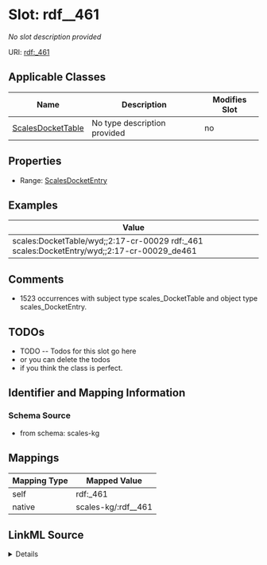 

# Slot: rdf__461


_No slot description provided_





URI: [rdf:_461](http://www.w3.org/1999/02/22-rdf-syntax-ns#_461)



<!-- no inheritance hierarchy -->





## Applicable Classes

| Name | Description | Modifies Slot |
| --- | --- | --- |
| [ScalesDocketTable](../classes/ScalesDocketTable.md) | No type description provided |  no  |







## Properties

* Range: [ScalesDocketEntry](../classes/ScalesDocketEntry.md)






## Examples

| Value |
| --- |
| scales:DocketTable/wyd;;2:17-cr-00029 rdf:_461 scales:DocketEntry/wyd;;2:17-cr-00029_de461 |

## Comments

* 1523 occurrences with subject type scales_DocketTable and object type scales_DocketEntry.

## TODOs

* TODO -- Todos for this slot go here
* or you can delete the todos
* if you think the class is perfect.

## Identifier and Mapping Information







### Schema Source


* from schema: scales-kg




## Mappings

| Mapping Type | Mapped Value |
| ---  | ---  |
| self | rdf:_461 |
| native | scales-kg/:rdf__461 |




## LinkML Source

<details>
```yaml
name: rdf__461
description: No slot description provided
todos:
- TODO -- Todos for this slot go here
- or you can delete the todos
- if you think the class is perfect.
comments:
- 1523 occurrences with subject type scales_DocketTable and object type scales_DocketEntry.
examples:
- value: scales:DocketTable/wyd;;2:17-cr-00029 rdf:_461 scales:DocketEntry/wyd;;2:17-cr-00029_de461
from_schema: scales-kg
rank: 1000
slot_uri: rdf:_461
alias: rdf__461
domain_of:
- scales_DocketTable
range: scales_DocketEntry

```
</details>